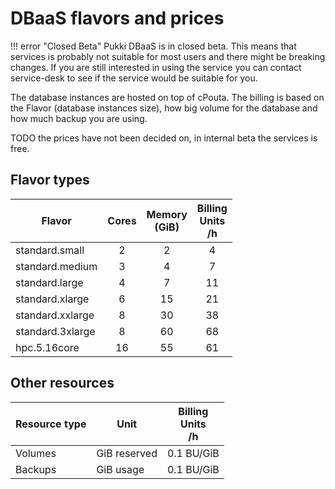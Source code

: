 # DBaaS flavors and prices
!!! error "Closed Beta"
    Pukki DBaaS is in closed beta. This means that services is probably not suitable for most users
    and there might be breaking changes. If you are still interested in using the service you can
    contact service-desk to see if the service would be suitable for you.

The database instances are hosted on top of cPouta. The billing is based on the Flavor (database instances size), how big volume for the database and how much backup you are using.

TODO the prices have not been decided on, in internal beta the services is free.

## Flavor types
| Flavor | Cores|Memory<br/>(GiB) | Billing<br/>Units<br/>/h |
|--- |:---:|:---:|:---:|
| standard.small   | 2 | 2   | 4 |
| standard.medium  | 3 | 4   | 7 |
| standard.large   | 4 | 7   | 11 |
| standard.xlarge  | 6 | 15  | 21 |
| standard.xxlarge | 8 | 30  | 38 |
| standard.3xlarge | 8 | 60  | 68 |
| hpc.5.16core    | 16 | 55  | 61 |
<!--- We should probably remove standard.3xlarge in favor of supporting hpc.5.16core -->

## Other resources

| Resource type | Unit | Billing<br/>Units<br/>/h |
|--- |--- |--- |
| Volumes | GiB reserved | 0.1 BU/GiB |
| Backups | GiB usage | 0.1 BU/GiB |

